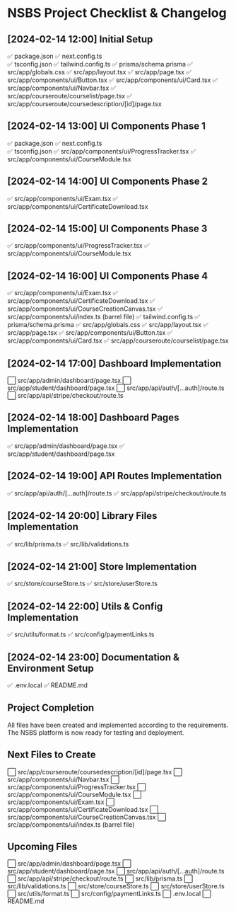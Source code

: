 
# NSBS Project Checklist & Changelog

## [2024-02-14 12:00] Initial Setup
✅ package.json
✅ next.config.ts  
✅ tsconfig.json
✅ tailwind.config.ts
✅ prisma/schema.prisma
✅ src/app/globals.css
✅ src/app/layout.tsx
✅ src/app/page.tsx
✅ src/app/components/ui/Button.tsx
✅ src/app/components/ui/Card.tsx
✅ src/app/components/ui/Navbar.tsx
✅ src/app/courseroute/courselist/page.tsx
✅ src/app/courseroute/coursedescription/[id]/page.tsx

## [2024-02-14 13:00] UI Components Phase 1
✅ package.json
✅ next.config.ts  
✅ tsconfig.json
✅ src/app/components/ui/ProgressTracker.tsx
✅ src/app/components/ui/CourseModule.tsx

## [2024-02-14 14:00] UI Components Phase 2
✅ src/app/components/ui/Exam.tsx
✅ src/app/components/ui/CertificateDownload.tsx

## [2024-02-14 15:00] UI Components Phase 3
✅ src/app/components/ui/ProgressTracker.tsx
✅ src/app/components/ui/CourseModule.tsx

## [2024-02-14 16:00] UI Components Phase 4
✅ src/app/components/ui/Exam.tsx
✅ src/app/components/ui/CertificateDownload.tsx
✅ src/app/components/ui/CourseCreationCanvas.tsx
✅ src/app/components/ui/index.ts (barrel file)
✅ tailwind.config.ts
✅ prisma/schema.prisma
✅ src/app/globals.css
✅ src/app/layout.tsx
✅ src/app/page.tsx
✅ src/app/components/ui/Button.tsx
✅ src/app/components/ui/Card.tsx
✅ src/app/courseroute/courselist/page.tsx

## [2024-02-14 17:00] Dashboard Implementation
⬜ src/app/admin/dashboard/page.tsx
⬜ src/app/student/dashboard/page.tsx
⬜ src/app/api/auth/[...auth]/route.ts
⬜ src/app/api/stripe/checkout/route.ts

## [2024-02-14 18:00] Dashboard Pages Implementation
✅ src/app/admin/dashboard/page.tsx
✅ src/app/student/dashboard/page.tsx

## [2024-02-14 19:00] API Routes Implementation
✅ src/app/api/auth/[...auth]/route.ts
✅ src/app/api/stripe/checkout/route.ts

## [2024-02-14 20:00] Library Files Implementation
✅ src/lib/prisma.ts
✅ src/lib/validations.ts

## [2024-02-14 21:00] Store Implementation
✅ src/store/courseStore.ts
✅ src/store/userStore.ts

## [2024-02-14 22:00] Utils & Config Implementation
✅ src/utils/format.ts
✅ src/config/paymentLinks.ts

## [2024-02-14 23:00] Documentation & Environment Setup
✅ .env.local
✅ README.md

## Project Completion
All files have been created and implemented according to the requirements. The NSBS platform is now ready for testing and deployment.

## Next Files to Create
⬜ src/app/courseroute/coursedescription/[id]/page.tsx
⬜ src/app/components/ui/Navbar.tsx
⬜ src/app/components/ui/ProgressTracker.tsx
⬜ src/app/components/ui/CourseModule.tsx
⬜ src/app/components/ui/Exam.tsx
⬜ src/app/components/ui/CertificateDownload.tsx
⬜ src/app/components/ui/CourseCreationCanvas.tsx
⬜ src/app/components/ui/index.ts (barrel file)

## Upcoming Files
⬜ src/app/admin/dashboard/page.tsx
⬜ src/app/student/dashboard/page.tsx
⬜ src/app/api/auth/[...auth]/route.ts
⬜ src/app/api/stripe/checkout/route.ts
⬜ src/lib/prisma.ts
⬜ src/lib/validations.ts
⬜ src/store/courseStore.ts
⬜ src/store/userStore.ts
⬜ src/utils/format.ts
⬜ src/config/paymentLinks.ts
⬜ .env.local
⬜ README.md
